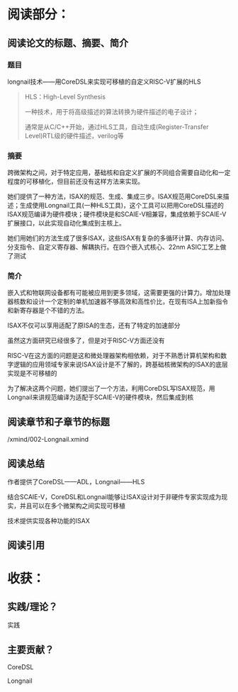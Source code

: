 # **阅读部分：**

## **阅读论文的标题、摘要、简介**

### 题目

longnail技术——用CoreDSL来实现可移植的自定义RISC-V扩展的HLS

> HLS：High-Level Synthesis
>
> 一种技术，用于将高级描述的算法转换为硬件描述的电子设计；
>
> 通常是从C/C++开始，通过HLS工具，自动生成(Register-Transfer Level)RTL级的硬件描述，verilog等

### 摘要

跨微架构之间，对于特定应用，基础核和自定义扩展的不同组合需要自动化和一定程度的可移植化，但目前还没有这样方法来实现。

她们提供了一种方法，ISAX的规范、生成、集成三步。ISAX规范用CoreDSL来描述；生成使用Longnail工具(一种HLS工具)，这个工具可以把用CoreDSL描述的ISAX规范编译为硬件模块；硬件模块是和SCAIE-V相兼容，集成依赖于SCAIE-V扩展接口，以此实现自动化集成到主核上。

她们用她们的方法生成了很多ISAX，这些ISAX有复杂的多循环计算、内存访问、分支指令、自定义寄存器、解耦执行。在四个嵌入式核心、22nm ASIC工艺上做了测试

### 简介

嵌入式和物联网设备都有可能被应用到更多领域，这需要更强的计算力。增加处理器核数和设计一个定制的单机加速器不够高效和高性价比，在现有ISA上加新指令和新寄存器是个不错的方法。

ISAX不仅可以享用适配了原ISA的生态，还有了特定的加速部分

虽然这方面研究已经很多了，但是对于RISC-V方面还没有

RISC-V在这方面的问题是这和微处理器架构相依赖，对于不熟悉计算机架构和数字逻辑的应用领域专家来说ISAX设计是不了解的，跨基础核微架构的ISAX的底层实现是不可移植的

为了解决这两个问题，她们提出了一个方法，利用CoreDSL写ISAX规范，用Longnail来讲规范编译为适配于SCAIE-V的硬件模块，然后集成到核

## **阅读章节和子章节的标题**

/xmind/002-Longnail.xmind

## **阅读总结**

作者提供了CoreDSL——ADL，Longnail——HLS

结合SCAIE-V，CoreDSL和Longnail能够让ISAX设计对于非硬件专家实现成为现实，并且可以在多个微架构之间实现可移植

技术提供实现各种功能的ISAX

## **阅读引用**

# **收获：**

## **实践/理论？**

实践

## **主要贡献？**

CoreDSL

Longnail

